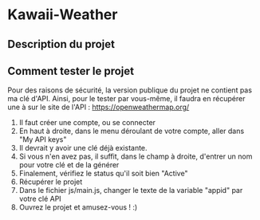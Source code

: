 # Kawaii-Weather

## Description du projet
## Comment tester le projet
Pour des raisons de sécurité, la version publique du projet ne contient pas ma clé d'API.
Ainsi, pour le tester par vous-même, il faudra en récupérer une à sur le site de l'API : https://openweathermap.org/
1. Il faut créer une compte, ou se connecter
2. En haut à droite, dans le menu déroulant de votre compte, aller dans "My API keys"
3. Il devrait y avoir une clé déjà existante.
4. Si vous n'en avez pas, il suffit, dans le champ à droite, d'entrer un nom pour votre clé et de la générer
5. Finalement, vérifiez le status qu'il soit bien "Active"
6. Récupérer le projet
7. Dans le fichier js/main.js, changer le texte de la variable "appid" par votre clé API
8. Ouvrez le projet et amusez-vous ! :)

